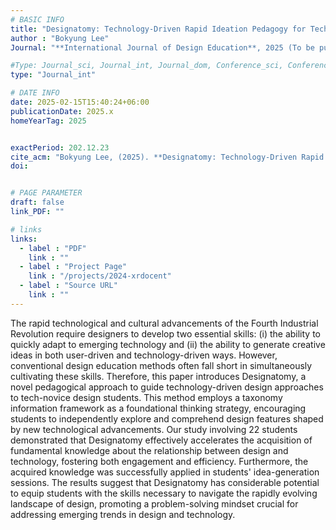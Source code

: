 ```yaml
---
# BASIC INFO
title: "Designatomy: Technology-Driven Rapid Ideation Pedagogy for Tech-Novice Design Students"
author : "Bokyung Lee"
Journal: "**International Journal of Design Education**, 2025 (To be published)"

#Type: Journal_sci, Journal_int, Journal_dom, Conference_sci, Conference_int, Conference_dom
type: "Journal_int"

# DATE INFO
date: 2025-02-15T15:40:24+06:00
publicationDate: 2025.x
homeYearTag: 2025


exactPeriod: 202.12.23
cite_acm: "Bokyung Lee, (2025). **Designatomy: Technology-Driven Rapid Ideation Pedagogy for Tech-Novice Design Students**. _International Journal of Design Education_, (TBD). "
doi: 


# PAGE PARAMETER
draft: false
link_PDF: ""

# links
links:
  - label : "PDF"
    link : ""
  - label : "Project Page"
    link : "/projects/2024-xrdocent"
  - label : "Source URL"
    link : ""
---
```


The rapid technological and cultural advancements of the Fourth Industrial Revolution require designers to develop two essential skills: (i) the ability to quickly adapt to emerging technology and (ii) the ability to generate creative ideas in both user-driven and technology-driven ways. However, conventional design education methods often fall short in simultaneously cultivating these skills. Therefore, this paper introduces Designatomy, a novel pedagogical approach to guide technology-driven design approaches to tech-novice design students. This method employs a taxonomy information framework as a foundational thinking strategy, encouraging students to independently explore and comprehend design features shaped by new technological advancements. Our study involving 22 students demonstrated that Designatomy effectively accelerates the acquisition of fundamental knowledge about the relationship between design and technology, fostering both engagement and efficiency. Furthermore, the acquired knowledge was successfully applied in students' idea-generation sessions. The results suggest that Designatomy has considerable potential to equip students with the skills necessary to navigate the rapidly evolving landscape of design, promoting a problem-solving mindset crucial for addressing emerging trends in design and technology.